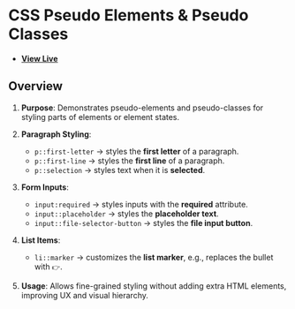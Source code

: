 # CSS Pseudo Elements & Pseudo Classes

- [**View Live**](https://tahmid-sarker.github.io/Modern-HTML-CSS-Notes/10-Advanced-Selectors/03-Pseudo-Elements/)

## Overview

1. **Purpose**: Demonstrates pseudo-elements and pseudo-classes for styling parts of elements or element states.

2. **Paragraph Styling**:

   * `p::first-letter` → styles the **first letter** of a paragraph.
   * `p::first-line` → styles the **first line** of a paragraph.
   * `p::selection` → styles text when it is **selected**.

3. **Form Inputs**:

   * `input:required` → styles inputs with the **required** attribute.
   * `input::placeholder` → styles the **placeholder text**.
   * `input::file-selector-button` → styles the **file input button**.

4. **List Items**:

   * `li::marker` → customizes the **list marker**, e.g., replaces the bullet with `👉`.

5. **Usage**: Allows fine-grained styling without adding extra HTML elements, improving UX and visual hierarchy.